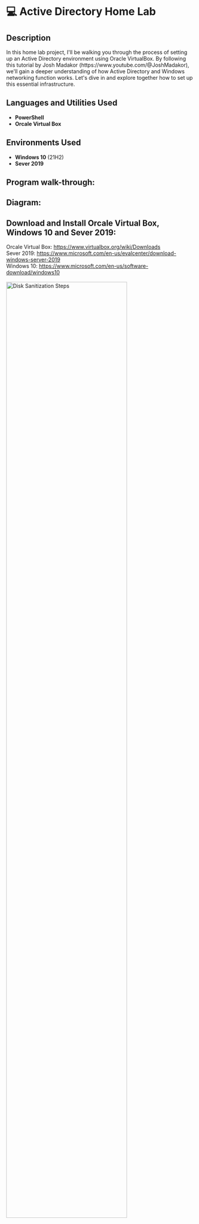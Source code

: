<h1>💻 Active Directory Home Lab</h1>

<h2>Description</h2>
In this home lab project, I'll be walking you through the process of setting up an Active Directory environment using Oracle VirtualBox. By following this tutorial by Josh Madakor (https://www.youtube.com/@JoshMadakor), we'll gain a deeper understanding of how Active Directory and Windows networking function works. Let's dive in and explore together how to set up this essential infrastructure.
<br />


<h2>Languages and Utilities Used</h2>

- <b>PowerShell</b> 
- <b>Orcale Virtual Box</b>

<h2>Environments Used </h2>

- <b>Windows 10</b> (21H2)
- <b>Sever 2019</b>

<h2>Program walk-through:</h2>

<p align="center">

<h2>Diagram: </h2>


 
<h2>Download and Install Orcale Virtual Box, Windows 10 and Sever 2019: </h2>

Orcale Virtual Box: https://www.virtualbox.org/wiki/Downloads <br/>
Sever 2019: https://www.microsoft.com/en-us/evalcenter/download-windows-server-2019 <br/>
Windows 10: https://www.microsoft.com/en-us/software-download/windows10 <br/>
<br/>
<img src="https://i.imgur.com/62TgaWL.png" height="80%" width="80%" alt="Disk Sanitization Steps"/>
<br />
<br />


<!--
 ```diff
- text in red
+ text in green
! text in orange
# text in gray
@@ text in purple (and bold)@@
```
--!>
